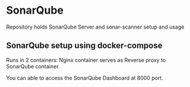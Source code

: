 # SonarQube
Repository holds SonarQube Server and sonar-scanner setup and usage

## SonarQube setup using docker-compose 

Runs in 2 containers: Nginx container serves as Reverse proxy to SonarQube container

You can able to access the SonarQube Dashboard at 8000 port.
